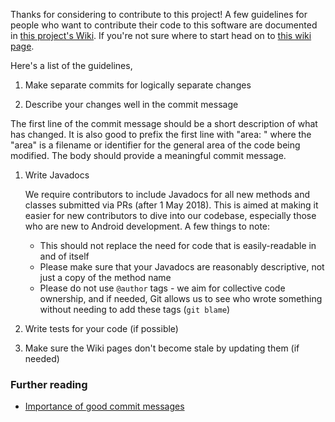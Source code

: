 Thanks for considering to contribute to this project! A few guidelines for
people who want to contribute their code to this software are documented in
[this project's Wiki](https://github.com/commons-app/apps-android-commons/wiki/Contributing-Guidelines).
If you're not sure where to start head on to [this wiki page](https://github.com/commons-app/apps-android-commons/wiki/Volunteers-welcome!).

Here's a list of the guidelines,

1. Make separate commits for logically separate changes

2. Describe your changes well in the commit message

The first line of the commit message should be a short description of what has
changed. It is also good to prefix the first line with "area: " where the "area"
is a filename or identifier for the general area of the code being modified.
The body should provide a meaningful commit message.

1. Write Javadocs

    We require contributors to include Javadocs for all new methods and classes
    submitted via PRs (after 1 May 2018). This is aimed at making it easier for
    new contributors to dive into our codebase, especially those who are new to
    Android development. A few things to note:

    - This should not replace the need for code that is easily-readable in
      and of itself
    - Please make sure that your Javadocs are reasonably descriptive, not just
      a copy of the method name
    - Please do not use `@author` tags - we aim for collective code ownership,
      and if needed, Git allows us to see who wrote something without needing
      to add these tags (`git blame`)

2. Write tests for your code (if possible)

3. Make sure the Wiki pages don't become stale by updating them (if needed)

### Further reading

* [Importance of good commit messages](https://blog.oozou.com/commit-messages-matter-60309983c227?gi=c550a10d0f67)
